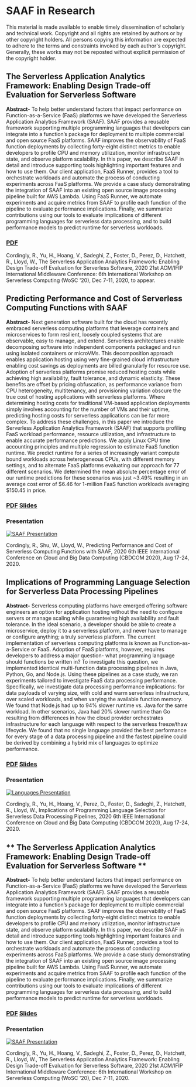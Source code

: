 # SAAF in Research

This material is made available to enable timely dissemination of scholarly and technical work. Copyright and all rights are retained by authors or by other copyright holders. All persons copying this information are expected to adhere to the terms and constraints invoked by each author's copyright. Generally, these works may not be reposted without explicit permission of the copyright holder.

## **The Serverless Application Analytics Framework: Enabling Design Trade-off Evaluation for Serverless Software**

**Abstract-** To help better understand factors that impact performance on Function-as-a-Service (FaaS) platforms we have developed the Serverless Application Analytics Framework (SAAF). SAAF provides a reusable framework supporting multiple programming languages that developers can integrate into a function’s package for deployment to multiple commercial and open source FaaS platforms. SAAF improves the observability of FaaS function deployments by collecting forty-eight distinct metrics to enable developers to profile CPU and memory utilization, monitor infrastructure state, and observe platform scalability. In this paper, we describe SAAF in detail and introduce supporting tools highlighting important features and how to use them. Our client application, FaaS Runner, provides a tool to orchestrate workloads and automate the process of conducting experiments across FaaS platforms. We provide a case study demonstrating the integration of SAAF into an existing open source image processing pipeline built for AWS Lambda. Using FaaS Runner, we automate experiments and acquire metrics from SAAF to profile each function of the pipeline to evaluate performance implications. Finally, we summarize contributions using our tools to evaluate implications of different programming languages for serverless data processing, and to build performance models to predict runtime for serverless workloads.

### [**PDF**](http://faculty.washington.edu/wlloyd/papers/SAAF-Paper24.pdf)

Cordingly, R., Yu, H., Hoang, V., Sadeghi, Z., Foster, D., Perez, D., Hatchett, R., Lloyd, W., The Serverless Application Analytics Framework: Enabling Design Trade-off Evaluation for Serverless Software, 2020 21st ACM/IFIP International Middleware Conference: 6th International Workshop on Serverless Computing (WoSC '20), Dec 7-11, 2020, to appear.

## **Predicting Performance and Cost of Serverless Computing Functions with SAAF**

**Abstract-** Next generation software built for the cloud has recently embraced serverless computing platforms that leverage containers and microservices to form resilient, loosely coupled systems that are observable, easy to manage, and extend.  Serverless architectures enable decomposing software into independent components packaged and run using isolated containers or microVMs.  This decomposition approach enables application hosting using very fine-grained cloud infrastructure enabling cost savings as deployments are billed granularly for resource use.  Adoption of serverless platforms promise reduced hosting costs while achieving high availability, fault tolerance, and dynamic elasticity. These benefits are offset by pricing obfuscation, as performance variance from CPU heterogeneity, multitenancy, and provisioning variation obscure the true cost of hosting applications with serverless platforms. Where determining hosting costs for traditional VM-based application deployments simply involves accounting for the number of VMs and their uptime, predicting hosting costs for serverless applications can be far more complex. To address these challenges, in this paper we introduce the Serverless Application Analytics Framework (SAAF) that supports profiling FaaS workload performance, resource utilization, and infrastructure to enable accurate performance predictions.  We apply Linux CPU time accounting principles and multiple regression to estimate FaaS function runtime. We predict runtime for a series of increasingly variant compute bound workloads across heterogeneous CPUs, with different memory settings, and to alternate FaaS platforms evaluating our approach for 77 different scenarios.  We determined the mean absolute percentage error of our runtime predictions for these scenarios was just ~3.49% resulting in an average cost error of $6.46 for 1-million FaaS function workloads averaging $150.45 in price.

### [**PDF**](http://faculty.washington.edu/wlloyd/papers/saaf_cbdcom_camera_ready.pdf) [**Slides**](http://faculty.washington.edu/wlloyd/slides/SAAF_slides-2-Up.pdf)

### **Presentation**

[![SAAF Presentation](https://i.imgur.com/1maEN2x.png)](https://drive.google.com/file/d/1YrcrkpKskCltJLJ8gdEGlH_XbutAUjnW/preview)

Cordingly, R., Shu, W., Lloyd, W., Predicting Performance and Cost of Serverless Computing Functions with SAAF, 2020 6th IEEE International Conference on Cloud and Big Data Computing (CBDCOM 2020), Aug 17-24, 2020.

## **Implications of Programming Language Selection for Serverless Data Processing Pipelines**

**Abstract-** Serverless computing platforms have emerged offering software engineers an option for application hosting without the need to configure servers or manage scaling while guaranteeing high availability and fault tolerance. In the ideal scenario, a developer should be able to create a microservice, deploy it to a serverless platform, and never have to manage or configure anything; a truly serverless platform. The current implementation of serverless computing platforms is known as Function-as-a-Service or FaaS. Adoption of FaaS platforms, however, requires developers to address a major question- what programming language should functions be written in? To investigate this question, we implemented identical multi-function data processing pipelines in Java, Python, Go, and Node.js. Using these pipelines as a case study, we ran experiments tailored to investigate FaaS data processing performance. Specifically, we investigate data processing performance implications: for data payloads of varying size, with cold and warm serverless infrastructure, over scaled workloads, and when varying the available function memory. We found that Node.js had up to 94% slower runtime vs. Java for the same workload. In other scenarios, Java had 20% slower runtime than Go resulting from differences in how the cloud provider orchestrates infrastructure for each language with respect to the serverless freeze/thaw lifecycle. We found that no single language provided the best performance for every stage of a data processing pipeline and the fastest pipeline could be derived by combining a hybrid mix of languages to optimize performance.

### [**PDF**](http://faculty.washington.edu/wlloyd/papers/cbdcom_FaaSProgrammingLanguagePaper_camera_ready.pdf) [**Slides**](http://faculty.washington.edu/wlloyd/slides/Lang-slides-2-Up.pdf)

### **Presentation**

[![Languages Presentation](https://i.imgur.com/yEJKP31.png)](https://drive.google.com/file/d/1C1Vau613ehXrctcRSqxVrAwP2WurEG4w/preview)

Cordingly, R., Yu, H., Hoang, V., Perez, D., Foster, D., Sadeghi, Z., Hatchett, R., Lloyd, W., Implications of Programming Language Selection for Serverless Data Processing Pipelines, 2020 6th IEEE International Conference on Cloud and Big Data Computing (CBDCOM 2020), Aug 17-24, 2020.

## ** The Serverless Application Analytics Framework: Enabling Design Trade-off Evaluation for Serverless Software **

**Abstract-** To help better understand factors that impact performance on Function-as-a-Service (FaaS) platforms we have developed the Serverless Application Analytics Framework (SAAF). SAAF provides a reusable framework supporting multiple programming languages that developers can integrate into a function’s package for deployment to multiple commercial and open source FaaS platforms. SAAF improves the observability of FaaS function deployments by collecting forty-eight distinct metrics to
enable developers to profile CPU and memory utilization, monitor infrastructure state, and observe platform scalability. In this paper, we describe SAAF in detail and introduce supporting tools highlighting important features and how to use them. Our client application, FaaS Runner, provides a tool to orchestrate workloads and automate the process of conducting experiments across FaaS platforms. We provide a case study demonstrating the integration of SAAF into an existing open source image processing pipeline built for AWS Lambda. Using FaaS Runner, we automate experiments and acquire metrics from SAAF to profile each function of the pipeline to evaluate performance implications. Finally, we summarize contributions using our tools to evaluate implications of different programming languages for serverless data processing, and to build performance models to predict runtime for serverless workloads.

### [**PDF**](http://faculty.washington.edu/wlloyd/papers/SAAF-Paper24.pdf) [**Slides**](http://faculty.washington.edu/wlloyd/slides/SAAF-WOSC-slides.pdf)

### **Presentation**

[![SAAF Presentation](https://www.youtube.com/watch?v=oRDkHdapmg4)](https://www.youtube.com/watch?v=oRDkHdapmg4)

Cordingly, R., Yu, H., Hoang, V., Sadeghi, Z., Foster, D., Perez, D., Hatchett, R., Lloyd, W., The Serverless Application Analytics Framework: Enabling Design Trade-off Evaluation for Serverless Software, 2020 21st ACM/IFIP International Middleware Conference: 6th International Workshop on Serverless Computing (WoSC '20), Dec 7-11, 2020. 
